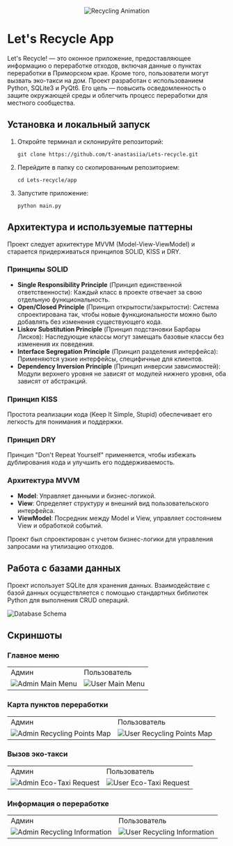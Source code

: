 <p align="center">
  <img src="https://static.wixstatic.com/media/4c5231_3a985f0dcdd34e4d9857b44860614f51~mv2.gif" alt="Recycling Animation">
</p>

# Let's Recycle App

Let's Recycle! — это оконное приложение, предоставляющее информацию о переработке отходов, включая данные о пунктах переработки в Приморском крае. Кроме того, пользователи могут вызвать эко-такси на дом. Проект разработан с использованием Python, SQLite3 и PyQt6. Его цель — повысить осведомленность о защите окружающей среды и облегчить процесс переработки для местного сообщества.

## Установка и локальный запуск

<ol>
  <li>Откройте терминал и склонируйте репозиторий:
    <pre><code>git clone https://github.com/t-anastasiia/Lets-recycle.git</code></pre>
  </li>
  <li>Перейдите в папку со скопированным репозиторием:
    <pre><code>cd Lets-recycle/app</code></pre>
  </li>
  <li>Запустите приложение:
    <pre><code>python main.py</code></pre>
  </li>
</ol>

## Архитектура и используемые паттерны

Проект следует архитектуре MVVM (Model-View-ViewModel) и старается придерживаться принципов SOLID, KISS и DRY.

### Принципы SOLID

<ul>
  <li><b>Single Responsibility Principle</b> (Принцип единственной ответственности): Каждый класс в проекте отвечает за свою отдельную функциональность.</li>
  <li><b>Open/Closed Principle</b> (Принцип открытости/закрытости): Система спроектирована так, чтобы новые функциональности можно было добавлять без изменения существующего кода.</li>
  <li><b>Liskov Substitution Principle</b> (Принцип подстановки Барбары Лисков): Наследующие классы могут замещать базовые классы без изменения их поведения.</li>
  <li><b>Interface Segregation Principle</b> (Принцип разделения интерфейса): Применяются узкие интерфейсы, специфичные для клиентов.</li>
  <li><b>Dependency Inversion Principle</b> (Принцип инверсии зависимостей): Модули верхнего уровня не зависят от модулей нижнего уровня, оба зависят от абстракций.</li>
</ul>

### Принцип KISS

Простота реализации кода (Keep It Simple, Stupid) обеспечивает его легкость для понимания и поддержки.

### Принцип DRY

Принцип "Don't Repeat Yourself" применяется, чтобы избежать дублирования кода и улучшить его поддерживаемость.

### Архитектура MVVM

<ul>
  <li><b>Model</b>: Управляет данными и бизнес-логикой.</li>
  <li><b>View</b>: Определяет структуру и внешний вид пользовательского интерфейса.</li>
  <li><b>ViewModel</b>: Посредник между Model и View, управляет состоянием View и обработкой событий.</li>
</ul>

Проект был спроектирован с учетом бизнес-логики для управления запросами на утилизацию отходов.

## Работа с базами данных

Проект использует SQLite для хранения данных. Взаимодействие с базой данных осуществляется с помощью стандартных библиотек Python для выполнения CRUD операций.

<img src="https://github.com/t-anastasiia/Lets-recycle/assets/121961781/0e947444-51a5-45f8-ba99-9ac523d631e1" alt="Database Schema">

## Скриншоты

### Главное меню
<table>
  <tr>
    <td>Админ</td>
    <td>Пользователь</td>
  </tr>
  <tr>
    <td><img src="https://github.com/t-anastasiia/Lets-recycle/assets/121961781/b251ad51-d686-4a53-8407-94250f0289f4" alt="Admin Main Menu"></td>
    <td><img src="https://github.com/t-anastasiia/Lets-recycle/assets/121961781/5f6d9ef9-bcc1-4897-b564-3830045bad6e" alt="User Main Menu"></td>
  </tr>
</table>

### Карта пунктов переработки
<table>
  <tr>
    <td>Админ</td>
    <td>Пользователь</td>
  </tr>
  <tr>
    <td><img src="path_to_admin_recycling_points_map_screenshot" alt="Admin Recycling Points Map"></td>
    <td><img src="path_to_user_recycling_points_map_screenshot" alt="User Recycling Points Map"></td>
  </tr>
</table>

### Вызов эко-такси
<table>
  <tr>
    <td>Админ</td>
    <td>Пользователь</td>
  </tr>
  <tr>
    <td><img src="https://github.com/t-anastasiia/Lets-recycle/assets/121961781/bea34d58-fc03-4da3-ad88-5583893d4f8e" alt="Admin Eco-Taxi Request"></td>
    <td><img src="https://github.com/t-anastasiia/Lets-recycle/assets/121961781/0fca95fa-366c-40d3-93b6-d2dbb24dff67" alt="User Eco-Taxi Request"></td>
  </tr>
</table>

### Информация о переработке
<table>
  <tr>
    <td>Админ</td>
    <td>Пользователь</td>
  </tr>
  <tr>
    <td><img src="https://github.com/t-anastasiia/Lets-recycle/assets/121961781/b34fac2a-86d7-4b41-9b61-75b48a3ccf29" alt="Admin Recycling Information"></td>
    <td><img src="https://github.com/t-anastasiia/Lets-recycle/assets/121961781/b6b6f897-8313-41e4-9ea9-9ef80553e384" alt="User Recycling Information"></td>
  </tr>
</table>
